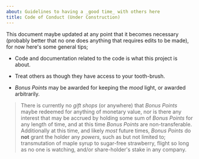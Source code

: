 ```yaml
---
about: Guidelines to having a _good time_ with others here
title: Code of Conduct (Under Construction)
---
```


This document maybe updated at any point that it becomes necessary (probably better that no one does anything that requires edits to be made), for now here's some general tips;


- Code and documentation related to the code is what this project is about.

- Treat others as though they have access to your tooth-brush.

- _Bonus Points_ may be awarded for keeping the _mood_ light, or awarded arbitrarily.


> There is currently no _gift shops_ (or anywhere) that _Bonus Points_ maybe redeemed for anything of monetary value, nor is there any interest that may be accrued by holding some sum of _Bonus Points_ for any length of time, and at this time _Bonus Points_ are non-transferable. Additionally at this time, and likely _most_ future times, _Bonus Points_ do __not__ grant the holder any _powers_, such as but not limited to; transmutation of maple syrup to sugar-free strawberry, flight so long as no one is watching, and/or share-holder's stake in any company.
